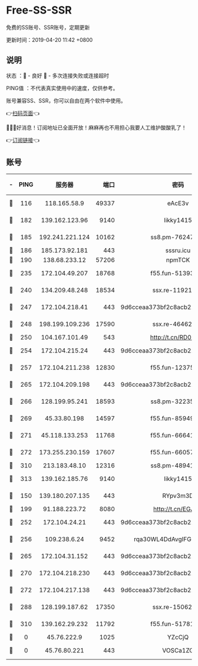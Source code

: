 # Free-SS-SSR

免费的SS账号、SSR账号，定期更新

更新时间：2019-04-20 11:42 +0800

## 说明

状态     ：🙂 - 良好 🙁 - 多次连接失败或连接超时

PING值   ：不代表真实使用中的速度，仅供参考。

账号兼容SS、SSR，你可以自由在两个软件中使用。

👉[扫码页面](https://liesauer.github.io/Free-SS-SSR/)👈

🎉🎉🎉好消息！订阅地址已全面开放！麻麻再也不用担心我要人工维护酸酸乳了！

👉[订阅链接](https://www.liesauer.net/yogurt/subscribe?ACCESS_TOKEN=DAYxR3mMaZAsaqUb)👈

## 账号

|-|PING|服务器|端口|密码|加密方式|区域|
|:----:|:----:|:-----:|-----:|:----:|:----:|:----:|
|🙂|116|118.165.58.9|49337|eAcE3v|chacha20-ietf|TW|
|🙂|182|139.162.123.96|9140|likky1415|aes-256-cfb|JP|
|🙂|185|192.241.221.124|10162|ss8.pm-76247353|aes-256-cfb|US|
|🙂|186|185.173.92.181|443|sssru.icu|rc4-md5|RU|
|🙂|190|138.68.233.12|57206|npmTCK|rc4-md5|US|
|🙂|235|172.104.49.207|18768|f55.fun-51393144|aes-256-cfb|SG|
|🙂|240|134.209.48.248|18534|ssx.re-11921938|aes-256-cfb|US|
|🙂|247|172.104.218.41|443|9d6cceaa373bf2c8acb22e60b6a58be6|aes-256-cfb|US|
|🙂|248|198.199.109.236|17590|ssx.re-46462767|aes-256-cfb|US|
|🙂|250|104.167.101.49|543|http://t.cn/RD0D7sx|rc4-md5|CA|
|🙂|254|172.104.215.24|443|9d6cceaa373bf2c8acb22e60b6a58be6|aes-256-cfb|US|
|🙂|257|172.104.211.238|12830|f55.fun-12375004|aes-256-cfb|US|
|🙂|265|172.104.209.198|443|9d6cceaa373bf2c8acb22e60b6a58be6|aes-256-cfb|US|
|🙂|266|128.199.95.241|18593|ss8.pm-32235204|aes-256-cfb|SG|
|🙂|269|45.33.80.198|14597|f55.fun-85949731|aes-256-cfb|US|
|🙂|271|45.118.133.253|11768|f55.fun-66641125|aes-256-cfb|SG|
|🙂|272|173.255.230.159|17607|f55.fun-66057870|aes-256-cfb|US|
|🙂|310|213.183.48.10|12316|ss8.pm-48941717|rc4-md5|RU|
|🙂|313|139.162.185.76|9140|likky1415|aes-256-cfb|DE|
|🙂|150|139.180.207.135|443|RYpv3m3D|aes-256-cfb|JP|
|🙂|199|91.188.223.72|8080|http://t.cn/EGJIyrl|rc4-md5|RU|
|🙂|252|172.104.24.21|443|9d6cceaa373bf2c8acb22e60b6a58be6|aes-256-cfb|US|
|🙂|256|109.238.6.24|9452|rqa30WL4DdAvgIFG6Fs3znzTa|aes-256-cfb|FR|
|🙂|265|172.104.31.152|443|9d6cceaa373bf2c8acb22e60b6a58be6|aes-256-cfb|US|
|🙂|270|172.104.218.230|443|9d6cceaa373bf2c8acb22e60b6a58be6|aes-256-cfb|US|
|🙂|272|172.104.217.138|443|9d6cceaa373bf2c8acb22e60b6a58be6|aes-256-cfb|US|
|🙂|288|128.199.187.62|17350|ssx.re-15062538|aes-256-cfb|SG|
|🙁|310|139.162.29.232|11792|f55.fun-51781250|aes-256-cfb|SG|
|🙁|0|45.76.222.9|1025|YZcCjQ|rc4-md5|JP|
|🙁|0|45.76.80.221|443|VOSCa1ZG|aes-256-cfb|DE|
